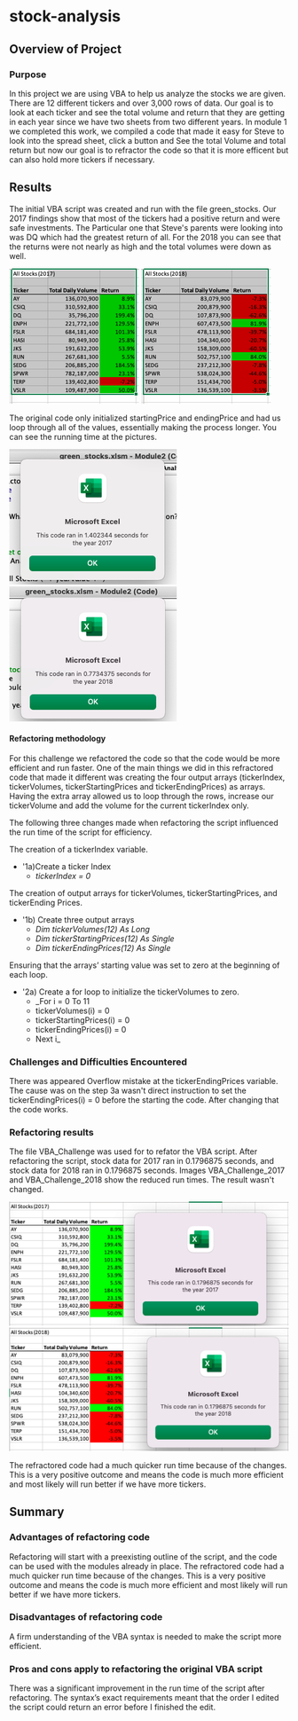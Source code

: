 # stock-analysis

## Overview of Project

### Purpose
In this project we are using VBA to help us analyze the stocks we are given. There are 12 different tickers and over 3,000 rows of data. Our goal is to look at each ticker and see the total volume and return that they are getting in each year since we have two sheets from two different years. In module 1 we completed this work, we compiled a code that made it easy for Steve to look into the spread sheet, click a button and See the total Volume and total return but now our goal is to refractor the code so that it is more efficent but can also hold more tickers if necessary.

## Results

The initial VBA script was created and run with the file green_stocks. Our 2017 findings show that most of the tickers had a positive return and were safe investments. The Particular one that Steve's parents were looking into was DQ which had the greatest return of all. For the 2018 you can see that the returns were not nearly as high and the total volumes were down as well. 

![2017.png](/Resources/2017.png) ![2018.png](/Resources/2018.png)

The original code only initialized startingPrice and endingPrice and had us loop through all of the values, essentially making the process longer. You can see the running time at the pictures. 

![Green Stock_2017.png](/Resources/Green%20Stock%202017.png) ![Green Stock_2018.png](/Resources/Green%20Stock%202018.png)


#### Refactoring methodology
For this challenge we refactored the code so that the code would be more efficient and run faster. One of the main things we did in this refractored code that made it different was creating the four output arrays (tickerIndex, tickerVolumes, tickerStartingPrices and tickerEndingPrices) as arrays. Having the extra array allowed us to loop through the rows, increase our tickerVolume and add the volume for the current tickerIndex only. 

The following three changes made when refactoring the script influenced the run time of the script for efficiency.

The creation of a tickerIndex variable.

* '1a)Create a ticker Index  
    * _tickerIndex = 0_

The creation of output arrays for tickerVolumes, tickerStartingPrices, and tickerEnding Prices.
 * '1b) Create three output arrays  
    * _Dim tickerVolumes(12) As Long_
    * _Dim tickerStartingPrices(12) As Single_
    * _Dim tickerEndingPrices(12) As Single_
    
Ensuring that the arrays’ starting value was set to zero at the beginning of each loop.
* '2a) Create a for loop to initialize the tickerVolumes to zero.
  * _For i = 0 To 11
  * tickerVolumes(i) = 0
  * tickerStartingPrices(i) = 0
  * tickerEndingPrices(i) = 0
  * Next i_

### Challenges and Difficulties Encountered
There was appeared Overflow mistake at the tickerEndingPrices variable. The cause was on the step 3a wasn't direct instruction to set the tickerEndingPrices(i) = 0 before the starting the code. After changing that the code works. 

### Refactoring results

The file VBA_Challenge was used for to refator the VBA script. After refactoring the script, stock data for 2017 ran in 0.1796875 seconds, and stock data for 2018 ran in 0.1796875 seconds. Images VBA_Challenge_2017 and VBA_Challenge_2018 show the reduced run times. The result wasn't changed.

![VBA_Challenge_2017.png](/Resources/VBA_Challenge_2017.png) ![VBA_Challenge_2018.png](/Resources/VBA_Challenge_2018.png)

The refractored code had a much quicker run time because of the changes. This is a very positive outcome and means the code is much more efficient and most likely will run better if we have more tickers.

## Summary

### Advantages of refactoring code
Refactoring will start with a preexisting outline of the script, and the code can be used with the modules already in place. The refractored code had a much quicker run time because of the changes. This is a very positive outcome and means the code is much more efficient and most likely will run better if we have more tickers.

### Disadvantages of refactoring code
A firm understanding of the VBA syntax is needed to make the script more efficient.

### Pros and cons apply to refactoring the original VBA script
There was a significant improvement in the run time of the script after refactoring. The syntax’s exact requirements meant that the order I edited the script could return an error before I finished the edit.

